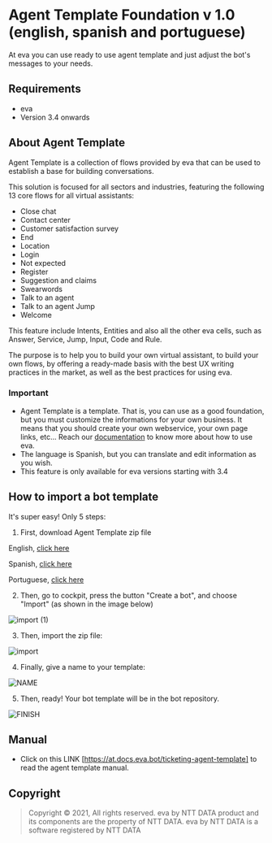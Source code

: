 # Agent Template Foundation v 1.0 (english, spanish and portuguese)

At eva you can use ready to use agent template and just adjust the bot's messages to your needs.

## Requirements 
- eva
- Version 3.4 onwards

## About Agent Template 
Agent Template is a collection of flows provided by eva that can be used to establish a base for building conversations.

This solution is focused for all sectors and industries, featuring the following 13 core flows for all virtual assistants:

- Close chat 
- Contact center
- Customer satisfaction survey
- End
- Location 
- Login 
- Not expected 
- Register 
- Suggestion and claims
- Swearwords
- Talk to an agent
- Talk to an agent Jump
- Welcome

This feature include Intents, Entities and also all the other eva cells, such as Answer, Service, Jump, Input, Code and Rule.

The purpose is to help you to build your own virtual assistant, to build your own flows, by offering a ready-made basis with the best UX writing practices in the market, as well as the best practices for using eva.

### Important
- Agent Template is a template. That is, you can use as a good foundation, but you must customize the informations for your own business. It means that you should create your own webservice, your own page links, etc... Reach our [documentation](https://docs.eva.bot/ntt-data-eva-docs/start-here/what-is-eva) to know more about how to use eva.
- The language is Spanish, but you can translate and edit information as you wish.
- This feature is only available for eva versions starting with 3.4

## How to import a bot template
It's super easy! Only 5 steps:
1) First, download Agent Template zip file 

English, [click here](https://github.com/eva-library/agent-templates-foundation/files/9161912/AT.Foundation.ENG.zip)

Spanish, [click here](https://github.com/eva-library/agent-templates-foundation/blob/main/ede999fb-3499-4f25-99cd-cfd5dbd80181.zip)

Portuguese, [click here](https://github.com/eva-library/agent-templates-foundation/files/8475029/aa8198b8-48e1-49ea-b7d7-a972be6580c3.zip)

2) Then, go to cockpit, press the button "Create a bot", and choose "Import" (as shown in the image below)

![import (1)](https://user-images.githubusercontent.com/95373474/181065887-ee4b3cf9-197f-4a12-9835-1e4b810cbc0a.jpg)

3) Then, import the zip file:

![import](https://user-images.githubusercontent.com/95373474/181065448-ccf39ac9-5489-44ef-ad5a-800ba1ecb57f.jpg)

4) Finally, give a name to your template:

![NAME](https://user-images.githubusercontent.com/95373474/181066132-ad4a08d6-1a13-4c0d-bb2b-efdc39d08d93.jpg)

5) Then, ready! Your bot template will be in the bot repository.

![FINISH](https://user-images.githubusercontent.com/95373474/181066454-e7b4fb01-067a-4d09-8bd6-5215191eceff.jpg)

## Manual
- Click on this LINK [https://at.docs.eva.bot/ticketing-agent-template] to read the agent template manual.

## Copyright

> Copyright ©
2021, All rights reserved.
eva by NTT DATA product and its components are the property of NTT DATA.
eva by NTT DATA is a software registered by NTT DATA
